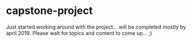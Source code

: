 # capstone-project
Just started working around with the project... will be completed mostly by april 2019.
Please wait for topics and content to come up...
;)
